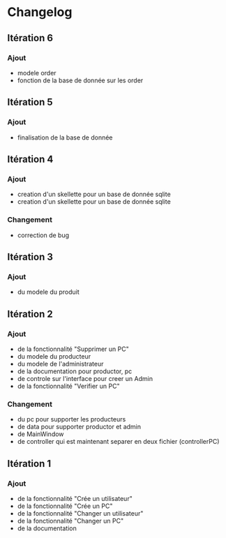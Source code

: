 # Changelog

## Itération 6

### Ajout
- modele order
- fonction de la base de donnée sur les order

## Itération 5

### Ajout
- finalisation de la base de donnée

## Itération 4

### Ajout
- creation d'un skellette pour un base de donnée sqlite
- creation d'un skellette pour un base de donnée sqlite

### Changement
- correction de bug


## Itération 3

### Ajout
- du modele du produit


## Itération 2

### Ajout

- de la fonctionnalité "Supprimer un PC"
- du modele du producteur
- du modele de l'administrateur
- de la documentation pour productor, pc
- de controle sur l'interface pour creer un Admin
- de la fonctionnalité "Verifier un PC"

### Changement

- du pc pour supporter les producteurs
- de data pour supporter productor et admin
- de MainWindow
- de controller qui est maintenant separer en deux fichier (controllerPC)

## Itération 1

### Ajout

- de la fonctionnalité "Crée un utilisateur"
- de la fonctionnalité "Crée un PC"
- de la fonctionnalité "Changer un utilisateur"
- de la fonctionnalité "Changer un PC"
- de la documentation
